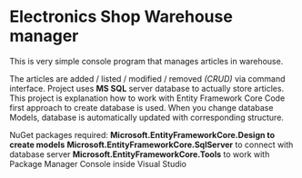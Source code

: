 # Electronics Shop Warehouse manager

This is very simple console program that manages articles in warehouse.

The articles are added / listed / modified / removed  <i>(CRUD)</i> via command interface.
Project uses <b>MS SQL</b> server database to actually store articles.
This project is explanation how to work with Entity Framework Core
Code first approach to create database is used.
When you change database Models, database is automatically updated with corresponding structure.

NuGet packages required: 
	<b>Microsoft.EntityFrameworkCore.Design to create models</b>
	<b>Microsoft.EntityFrameworkCore.SqlServer</b> to connect with database server
	<b>Microsoft.EntityFrameworkCore.Tools</b> to work with Package Manager Console inside Visual Studio
